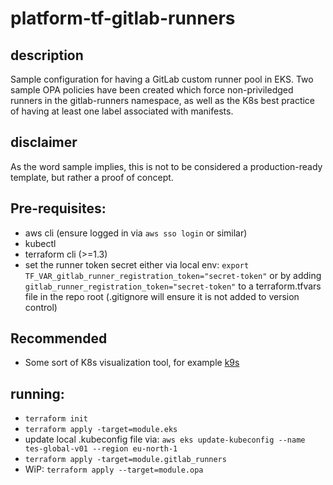 # platform-tf-gitlab-runners

## description
  Sample configuration for having a GitLab custom runner pool in EKS. Two sample OPA policies have been created which force non-priviledged runners in the gitlab-runners namespace, as well as the K8s best practice of having at least one label associated with manifests.

## disclaimer
  As the word sample implies, this is not to be considered a production-ready template, but rather a proof of concept.

## Pre-requisites:
  - aws cli (ensure logged in via `aws sso login` or similar)
  - kubectl
  - terraform cli (>=1.3)
  - set the runner token secret either via local env:
    `export TF_VAR_gitlab_runner_registration_token="secret-token"`
    or by adding `gitlab_runner_registration_token="secret-token"` to a terraform.tfvars file in the repo root (.gitignore will ensure it is not added to version control)

## Recommended
  - Some sort of K8s visualization tool, for example [k9s](https://github.com/derailed/k9s)

## running:
 - `terraform init`
 - `terraform apply -target=module.eks`
 - update local .kubeconfig file via:
   `aws eks update-kubeconfig --name tes-global-v01 --region eu-north-1`
 - `terraform apply -target=module.gitlab_runners` 
 - WiP: `terraform apply --target=module.opa`
